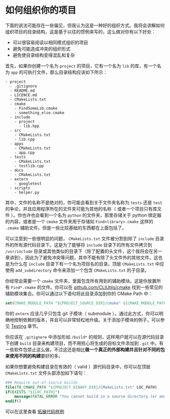 # 如何组织你的项目

下面的说法可能存在一些偏见，但我认为这是一种好的组织方式。我将会讲解如何组织项目的目录结构，这是基于以往的惯例来写的，这么做对你有以下好处：

- 可以很容易阅读以相同模式组织的项目
- 避免可能造成冲突的组织形式
- 避免使目录结构变得混乱和复杂

首先，如果你创建一个名为 `project` 的项目，它有一个名为 `lib` 的库，有一个名为 `app` 的可执行文件，那么目录结构应该如下所示：

```
- project
  - .gitignore
  - README.md
  - LICENCE.md
  - CMakeLists.txt
  - cmake
    - FindSomeLib.cmake
    - something_else.cmake
  - include
    - project
      - lib.hpp
  - src
    - CMakeLists.txt
    - lib.cpp
  - apps
    - CMakeLists.txt
    - app.cpp
  - tests
    - CMakeLists.txt
    - testlib.cpp
  - docs
    - CMakeLists.txt
  - extern
    - googletest
  - scripts
    - helper.py
```

其中，文件的名称不是绝对的，你可能会看到关于文件夹名称为 `tests` 还是 `test` 的争论，并且应用程序所在的文件夹可能为其他的名称（ 或者一个项目只有库文件 ）。你也许也会看到一个名为 `python` 的文件夹，那里存储关于 python 绑定器的内容，或者是一个 `cmake` 文件夹用于存储如 `Find<library>.cmake` 这样的 `.cmake` 辅助文件。但是一些比较基础的东西都在上面包括了。

可以注意到一些很明显的问题， `CMakeLists.txt` 文件被分割到除了 `include` 目录外的所有源代码目录下。这是为了能够将 `include` 目录下的所有文件拷贝到 `/usr/include` 目录或其他类似的目录下（除了配置的头文件，这个我将会在另一章讲到），因此为了避免冲突等问题，其中不能有除了头文件外的其他文件。这也是为什么在 `include` 目录下有一个名为项目名的目录。顶层 `CMakeLists.txt` 中应使用 `add_subdirectory` 命令来添加一个包含 `CMakeLists.txt` 的子目录。

你经常会需要一个 `cmake` 文件夹，里面包含所有用到的辅助模块。这是你放置所有 `Find*.cmake` 的文件。你可以在 [github.com/CLIUtils/cmake](https://github.com/CLIUtils/cmake) 找到一些常见的辅助模块集合。你可以通过以下语句将此目录添加到你的 CMake Path 中：

```cmake
set(CMAKE_MODULE_PATH "${PROJECT_SOURCE_DIR}/cmake" ${CMAKE_MODULE_PATH})
```

你的 `extern` 应该几乎只包含 git 子模块（ submodule ）。通过此方式，你可以明确地控制依赖的版本，并且可以非常轻松地升级。关于添加子模块的例子，可以参见 [Testing](https://modern-cmake-cn.github.io/Modern-CMake-zh_CN/chapters/testing.html) 章节。

你应该在 `.gitignore` 中添加形如 `/build*` 的规则，这样用户就可以在源代码目录下创建 `build` 目录来构建项目，而不用担心将生成的目标文件添加到 `.git` 中。有一些软件包禁止这么做，不过这还是相比**做一个真正的外部构建并且针对不同的包来使用不同的构建**要好的多。

如果你想要避免构建目录在有效的（ valid ）源代码目录中，你可以在顶层 `CMakeLists.txt` 文件头部添加如下语句：

```cmake
### Require out-of-source builds
file(TO_CMAKE_PATH "${PROJECT_BINARY_DIR}/CMakeLists.txt" LOC_PATH)
if(EXISTS "${LOC_PATH}")
    message(FATAL_ERROR "You cannot build in a source directory (or any directory with a CMakeLists.txt file). Please make a build subdirectory. Feel free to remove CMakeCache.txt and CMakeFiles.")
endif()
```

可以在这里查看 [拓展代码样例](https://github.com/Modern-CMake-CN/Modern-CMake-zh_CN/tree/master/examples/extended-project)
